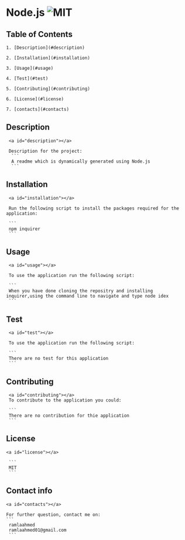 # Node.js ![MIT](https://img.shields.io/static/v1?label=MIT&message=License&color=orange)
   ## Table of Contents
     
    1. [Description](#description) 
       
    2. [Installation](#installation) 
        
    3. [Usage](#usage)
       
    4. [Test](#test) 
       
    5. [Contributing](#contributing) 
       
    6. [License](#license) 
       
    7. [contacts](#contacts)
   ## Description
     
     <a id="description"></a>
    
     Description for the project:
      ```
      A readme which is dynamically generated using Node.js
      ``` 
   
   ## Installation
     <a id="installation"></a>
    
     Run the following script to install the packages required for the application:
    
     ```
     npm inquirer
     ```
   ## Usage
     <a id="usage"></a>
    
     To use the application run the following script:
    
     ```
     When you have done cloning the repositry and installing inquirer,using the command line to navigate and type node idex
     ```
   ## Test
     <a id="test"></a>
    
     To use the application run the following script:
    
     ```
     There are no test for this application
     ```
   ## Contributing
     
     <a id="contributing"></a>
     To contribute to the application you could:
     
     ```
     There are no contribution for thie application
     ```
   ## License
    <a id="license"></a>
    
     ```
     MIT
     ```
   ## Contact info
    <a id="contacts"></a>
    
    For further question, contact me on:
    ```
     ramlaahmed
     ramlaahmed01@gmail.com
     ```
   